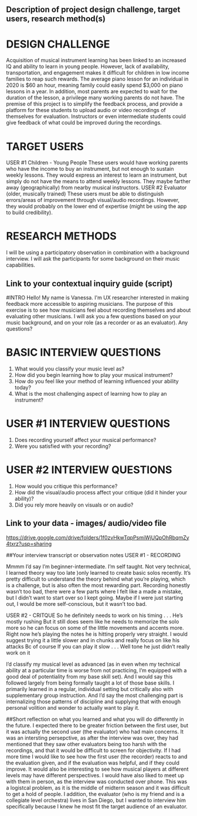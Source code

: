 ## Description of project design challenge, target users, research method(s)

# DESIGN CHALLENGE
Acquisition of musical instrument learning has been linked to an increased IQ and ability to learn in young people. However, lack of availability, transportation, and engagement makes it difficult for children in low income families to reap such rewards. The average piano lesson for an individual in 2020 is $60 an hour, meaning family could easily spend $3,000 on piano lessons in a year. In addition, most parents are expected to wait for the duration of the lesson, a privilege many working parents do not have. The premise of this project is to simplify the feedback process, and provide a platform for these students to upload audio or video recordings of themselves for evaluation. Instructors or even intermediate students could give feedback of what could be improved during the recordings.

# TARGET USERS
USER #1 Children - Young People
These users would have working parents who have the income to buy an instrument, but not enough to sustain weekly lessons. They would express an interest to learn an instrument, but simply do not have the means to attend weekly lessons. They maybe farther away (geographically) from nearby musical instructors.
USER #2 Evaluator (older, musically trained) These users must be able to distinguish errors/areas of improvement through visual/audio recordings. However, they would probably on the lower end of expertise (might be using the app to build credibility).

# RESEARCH METHODS
I will be using a participatory observation in combination with a background interview. I will ask the participants for some background on their music capabilities. 

## Link to your contextual inquiry guide (script)

#INTRO
Hello! My name is Vanessa. I'm UX researcher interested in making feedback more accessible to aspiring musicians. The purpose of this exercise is to see how musicians feel about recording themselves and about evaluating other musicians. I will ask you a few questions based on your music background, and on your role (as a recorder or as an evaluator). Any questions?

# BASIC INTERVIEW QUESTIONS
1. What would you classify your music level as?
2. How did you begin learning how to play your musical instrument?
3. How do you feel like your method of learning influenced your ability today?
4. What is the most challenging aspect of learning how to play an instrument?

# USER #1 INTERVIEW QUESTIONS 
1. Does recording yourself affect your musical performance?
2. Were you satisfied with your recording?

# USER #2 INTERVIEW QUESTIONS 
1. How would you critique this performance?
2. How did the visual/audio process affect your critique (did it hinder your ability)?
3. Did you rely more heavily on visuals or on audio?


## Link to your data - images/ audio/video file
https://drive.google.com/drive/folders/1f0zvHkwTqpPsmiWjUQpOhRbqmZy4txrz?usp=sharing

##Your interview transcript or observation notes
USER #1 - RECORDING

Mmmm I’d say I’m beginner-intermediate. I’m self taught. Not very technical, I learned theory way too late )only learned to create basic solos recently. It’s pretty difficult to understand the theory behind what you’re playing, which is a challenge, but is also often the most rewarding part. Recording honestly wasn’t too bad, there were a few parts where I felt like a made a mistake, but I didn’t want to start over so I kept going. Maybe if I were just starting out, I would be more self-conscious, but it wasn’t too bad.

USER #2 - CRITQUE
So he definitely needs to work on his timing . . .
He’s mostly rushing
But it still does seem like he needs to memorize the solo more so he can focus on some of the little movements and accents more.
Right now he’s playing the notes he is hitting properly very straight.
I would suggest trying it a little slower and in chunks and really focus on like his attacks
Bc of course
If you can play it slow . . .
Well tone he just didn’t really work on it

I’d classify my musical level as advanced (as in even when my technical ability at a particular time is worse from not practicing, I’m equipped with a good deal of potentiality from my base skill set). And I would say this followed largely from being formally taught a lot of those base skills. I primarily learned in a regular, individual setting but critically also with supplementary group instruction. And I’d say the most challenging part is internalizing those patterns of discipline and supplying that with enough personal volition and wonder to actually want to play it.


##Short reflection on what you learned and what you will do differently in the future.
I expected there to be greater friction between the first user, but it was actually the second user (the evaluator) who had main concerns. It was an intersting persepctive, as after the interview was over, they had mentioned that they saw other evaluators being too harsh with the recordings, and that it would be difficult to screen for objectivity. If I had more time I would like to see how the first user (the recorder) reacts to and the evaluation given, and if the evaluation was helpful, and if they could improve. It would also be interesting to see how musical players at different levels may have different perspectives. I would have also liked to meet up with them in person, as the interview was conducted over phone. This was a logistcal problem, as it is the middle of midterm season and it was difficult to get a hold of people. I addition, the evaluator (who is my friend and is a collegiate level orchestra) lives in San Diego, but I wanted to interview him specifically because I knew he most fit the target audience of an evaluator. 

